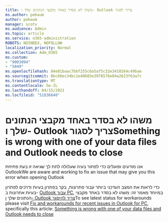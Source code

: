 ```yaml
---
title: משהו לא בסדר באחד מקבצי הנתונים שלך ו- Outlook צריך לסגור
ms.author: pebaum
author: pebaum
manager: scotv
ms.audience: Admin
ms.topic: article
ms.service: o365-administration
ROBOTS: NOINDEX, NOFOLLOW
localization_priority: Normal
ms.collection: Adm_O365
ms.custom:
- "9003094"
- "5849"
ms.openlocfilehash: 84e81baac7bbf255c6a5af5c32e3418164c49bae
ms.sourcegitcommit: 8bc60ec34bc1e40685e3976576e04a2623f63a7c
ms.translationtype: MT
ms.contentlocale: he-IL
ms.lasthandoff: 04/15/2021
ms.locfileid: "51836640"
---
```

# <a name="something-is-wrong-with-one-of-your-data-files-and-outlook-needs-to-close"></a><span data-ttu-id="3e948-102">משהו לא בסדר באחד מקבצי הנתונים שלך ו- Outlook צריך לסגור</span><span class="sxs-lookup"><span data-stu-id="3e948-102">Something is wrong with one of your data files and Outlook needs to close</span></span>

<span data-ttu-id="3e948-103">אנו מודעים ופועלים כדי לפתור בעיה שעלולה לתת לך שגיאה זו בעת פתיחת Outlook</span><span class="sxs-lookup"><span data-stu-id="3e948-103">We are aware and working to fix an issue that may give you this error when opening Outlook</span></span>

<span data-ttu-id="3e948-104">כדי לראות את המצב העדכני ביותר עבור פתרונות, בקר בפתרון בעיות ודרכים לפתרון בעיות אחרונות ב-  [Outlook עבור PC](https://support.microsoft.com/office/ecf61305-f84f-4e13-bb73-95a214ac1230), במיוחד מאמר זה: משהו לא בסדר באחד מקבצי הנתונים שלך [ו- Outlook צריך להיסגר](https://support.microsoft.com/office/a3b59934-2446-4f2a-bd25-58f88188b9b2)</span><span class="sxs-lookup"><span data-stu-id="3e948-104">To see latest status for workarounds please visit  [Fix and workarounds for recent issues in Outlook for PC](https://support.microsoft.com/office/ecf61305-f84f-4e13-bb73-95a214ac1230), specifically this article: [Something is wrong with one of your data files and Outlook needs to close](https://support.microsoft.com/office/a3b59934-2446-4f2a-bd25-58f88188b9b2)</span></span>
